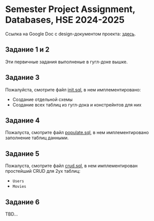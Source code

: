 # Semester Project Assignment, Databases, HSE 2024-2025

Ссылка на Google Doc с design-документом проекта: [здесь](https://docs.google.com/document/d/1-Kay0hX3Bs87BjzFrLiHMymQFnPjItti7FSAaeJehDw/edit?usp=sharing).

## Задание 1 и 2
Эти первичные задания выполненые в гугл-доке вышке.

## Задание 3
Пожалуйста, смотрите файл [init.sql](./scripts/init.sql), в нем имплементировано:
- Создание отдельной схемы
- Создание всех таблиц из гугл-дока и констрейнтов для них

## Задание 4
Пожалуста, смотрите файл [populate.sql](./scripts/populate.sql), в нем имплементировано заполнение таблиц данными.

## Задание 5
Пожалуста, смотрите файл [crud.sql](./scripts/crud.sql), в нем имплементирован простейший CRUD для 2ух таблиц:
- `Users`
- `Movies`

## Задание 6
TBD...